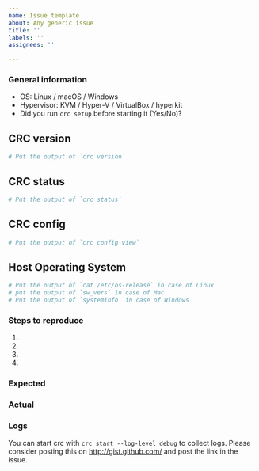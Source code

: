 ```yaml
---
name: Issue template
about: Any generic issue
title: ''
labels: ''
assignees: ''

---
```


### General information

  * OS: Linux / macOS / Windows
  * Hypervisor: KVM / Hyper-V / VirtualBox / hyperkit
  * Did you run `crc setup` before starting it (Yes/No)?

## CRC version
```bash
# Put the output of `crc version`
```
  
## CRC status
```bash
# Put the output of `crc status`
```

## CRC config
```bash
# Put the output of `crc config view`
```

## Host Operating System
```bash
# Put the output of `cat /etc/os-release` in case of Linux
# put the output of `sw_vers` in case of Mac
# Put the output of `systeminfo` in case of Windows
```

### Steps to reproduce

  1. 
  2. 
  3. 
  4. 

### Expected


### Actual


### Logs

You can start crc with `crc start --log-level debug` to collect logs.
Please consider posting this on http://gist.github.com/ and post the link in the issue.
